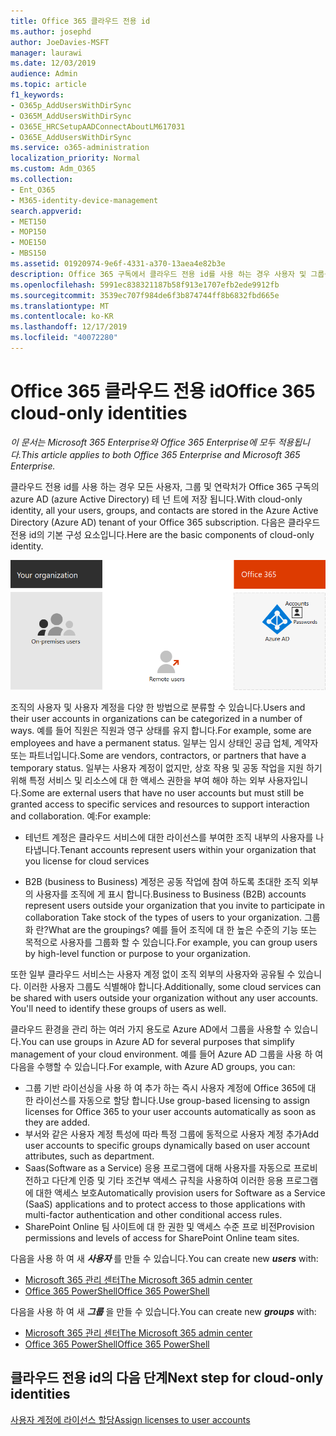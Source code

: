 ```yaml
---
title: Office 365 클라우드 전용 id
ms.author: josephd
author: JoeDavies-MSFT
manager: laurawi
ms.date: 12/03/2019
audience: Admin
ms.topic: article
f1_keywords:
- O365p_AddUsersWithDirSync
- O365M_AddUsersWithDirSync
- O365E_HRCSetupAADConnectAboutLM617031
- O365E_AddUsersWithDirSync
ms.service: o365-administration
localization_priority: Normal
ms.custom: Adm_O365
ms.collection:
- Ent_O365
- M365-identity-device-management
search.appverid:
- MET150
- MOP150
- MOE150
- MBS150
ms.assetid: 01920974-9e6f-4331-a370-13aea4e82b3e
description: Office 365 구독에서 클라우드 전용 id를 사용 하는 경우 사용자 및 그룹을 만드는 방법에 대해 설명 합니다.
ms.openlocfilehash: 5991ec838321187b58f913e1707efb2ede9912fb
ms.sourcegitcommit: 3539ec707f984de6f3b874744ff8b6832fbd665e
ms.translationtype: MT
ms.contentlocale: ko-KR
ms.lasthandoff: 12/17/2019
ms.locfileid: "40072280"
---
```

# <a name="office-365-cloud-only-identities"></a><span data-ttu-id="7ff56-103">Office 365 클라우드 전용 id</span><span class="sxs-lookup"><span data-stu-id="7ff56-103">Office 365 cloud-only identities</span></span>

<span data-ttu-id="7ff56-104">*이 문서는 Microsoft 365 Enterprise와 Office 365 Enterprise에 모두 적용됩니다.*</span><span class="sxs-lookup"><span data-stu-id="7ff56-104">*This article applies to both Office 365 Enterprise and Microsoft 365 Enterprise.*</span></span>

<span data-ttu-id="7ff56-105">클라우드 전용 id를 사용 하는 경우 모든 사용자, 그룹 및 연락처가 Office 365 구독의 azure AD (azure Active Directory) 테 넌 트에 저장 됩니다.</span><span class="sxs-lookup"><span data-stu-id="7ff56-105">With cloud-only identity, all your users, groups, and contacts are stored in the Azure Active Directory (Azure AD) tenant of your Office 365 subscription.</span></span> <span data-ttu-id="7ff56-106">다음은 클라우드 전용 id의 기본 구성 요소입니다.</span><span class="sxs-lookup"><span data-stu-id="7ff56-106">Here are the basic components of cloud-only identity.</span></span>
 
![클라우드 전용 id의 기본 구성 요소](./media/about-office-365-identity/cloud-only-identity.png)

<span data-ttu-id="7ff56-108">조직의 사용자 및 사용자 계정을 다양 한 방법으로 분류할 수 있습니다.</span><span class="sxs-lookup"><span data-stu-id="7ff56-108">Users and their user accounts in organizations can be categorized in a number of ways.</span></span> <span data-ttu-id="7ff56-109">예를 들어 직원은 직원과 영구 상태를 유지 합니다.</span><span class="sxs-lookup"><span data-stu-id="7ff56-109">For example, some are employees and have a permanent status.</span></span> <span data-ttu-id="7ff56-110">일부는 임시 상태인 공급 업체, 계약자 또는 파트너입니다.</span><span class="sxs-lookup"><span data-stu-id="7ff56-110">Some are vendors, contractors, or partners that have a temporary status.</span></span> <span data-ttu-id="7ff56-111">일부는 사용자 계정이 없지만, 상호 작용 및 공동 작업을 지원 하기 위해 특정 서비스 및 리소스에 대 한 액세스 권한을 부여 해야 하는 외부 사용자입니다.</span><span class="sxs-lookup"><span data-stu-id="7ff56-111">Some are external users that have no user accounts but must still be granted access to specific services and resources to support interaction and collaboration.</span></span> <span data-ttu-id="7ff56-112">예:</span><span class="sxs-lookup"><span data-stu-id="7ff56-112">For example:</span></span>

- <span data-ttu-id="7ff56-113">테넌트 계정은 클라우드 서비스에 대한 라이선스를 부여한 조직 내부의 사용자를 나타냅니다.</span><span class="sxs-lookup"><span data-stu-id="7ff56-113">Tenant accounts represent users within your organization that you license for cloud services</span></span>

- <span data-ttu-id="7ff56-114">B2B (business to Business) 계정은 공동 작업에 참여 하도록 초대한 조직 외부의 사용자를 조직에 게 표시 합니다.</span><span class="sxs-lookup"><span data-stu-id="7ff56-114">Business to Business (B2B) accounts represent users outside your organization that you invite to participate in collaboration Take stock of the types of users to your organization.</span></span> <span data-ttu-id="7ff56-115">그룹화 란?</span><span class="sxs-lookup"><span data-stu-id="7ff56-115">What are the groupings?</span></span> <span data-ttu-id="7ff56-116">예를 들어 조직에 대 한 높은 수준의 기능 또는 목적으로 사용자를 그룹화 할 수 있습니다.</span><span class="sxs-lookup"><span data-stu-id="7ff56-116">For example, you can group users by high-level function or purpose to your organization.</span></span>

<span data-ttu-id="7ff56-p104">또한 일부 클라우드 서비스는 사용자 계정 없이 조직 외부의 사용자와 공유될 수 있습니다. 이러한 사용자 그룹도 식별해야 합니다.</span><span class="sxs-lookup"><span data-stu-id="7ff56-p104">Additionally, some cloud services can be shared with users outside your organization without any user accounts. You'll need to identify these groups of users as well.</span></span>

<span data-ttu-id="7ff56-119">클라우드 환경을 관리 하는 여러 가지 용도로 Azure AD에서 그룹을 사용할 수 있습니다.</span><span class="sxs-lookup"><span data-stu-id="7ff56-119">You can use groups in Azure AD for several purposes that simplify management of your cloud environment.</span></span> <span data-ttu-id="7ff56-120">예를 들어 Azure AD 그룹을 사용 하 여 다음을 수행할 수 있습니다.</span><span class="sxs-lookup"><span data-stu-id="7ff56-120">For example, with Azure AD groups, you can:</span></span>

- <span data-ttu-id="7ff56-121">그룹 기반 라이선싱을 사용 하 여 추가 하는 즉시 사용자 계정에 Office 365에 대 한 라이선스를 자동으로 할당 합니다.</span><span class="sxs-lookup"><span data-stu-id="7ff56-121">Use group-based licensing to assign licenses for Office 365 to your user accounts automatically as soon as they are added.</span></span>
- <span data-ttu-id="7ff56-122">부서와 같은 사용자 계정 특성에 따라 특정 그룹에 동적으로 사용자 계정 추가</span><span class="sxs-lookup"><span data-stu-id="7ff56-122">Add user accounts to specific groups dynamically based on user account attributes, such as department.</span></span>
- <span data-ttu-id="7ff56-123">Saas(Software as a Service) 응용 프로그램에 대해 사용자를 자동으로 프로비전하고 다단계 인증 및 기타 조건부 액세스 규칙을 사용하여 이러한 응용 프로그램에 대한 액세스 보호</span><span class="sxs-lookup"><span data-stu-id="7ff56-123">Automatically provision users for Software as a Service (SaaS) applications and to protect access to those applications with multi-factor authentication and other conditional access rules.</span></span>
- <span data-ttu-id="7ff56-124">SharePoint Online 팀 사이트에 대 한 권한 및 액세스 수준 프로 비전</span><span class="sxs-lookup"><span data-stu-id="7ff56-124">Provision permissions and levels of access for SharePoint Online team sites.</span></span>

<span data-ttu-id="7ff56-125">다음을 사용 하 여 새 ***사용자*** 를 만들 수 있습니다.</span><span class="sxs-lookup"><span data-stu-id="7ff56-125">You can create new ***users*** with:</span></span>

- [<span data-ttu-id="7ff56-126">Microsoft 365 관리 센터</span><span class="sxs-lookup"><span data-stu-id="7ff56-126">The Microsoft 365 admin center</span></span>](https://docs.microsoft.com/office365/admin/add-users/add-users)
- [<span data-ttu-id="7ff56-127">Office 365 PowerShell</span><span class="sxs-lookup"><span data-stu-id="7ff56-127">Office 365 PowerShell</span></span>](https://docs.microsoft.com/office365/enterprise/powershell/create-user-accounts-with-office-365-powershell)

<span data-ttu-id="7ff56-128">다음을 사용 하 여 새 ***그룹*** 을 만들 수 있습니다.</span><span class="sxs-lookup"><span data-stu-id="7ff56-128">You can create new ***groups*** with:</span></span>

- [<span data-ttu-id="7ff56-129">Microsoft 365 관리 센터</span><span class="sxs-lookup"><span data-stu-id="7ff56-129">The Microsoft 365 admin center</span></span>](https://docs.microsoft.com/office365/admin/create-groups/create-groups)
- [<span data-ttu-id="7ff56-130">Office 365 PowerShell</span><span class="sxs-lookup"><span data-stu-id="7ff56-130">Office 365 PowerShell</span></span>](https://docs.microsoft.com/office365/enterprise/powershell/manage-office-365-groups-with-powershell)


## <a name="next-step-for-cloud-only-identities"></a><span data-ttu-id="7ff56-131">클라우드 전용 id의 다음 단계</span><span class="sxs-lookup"><span data-stu-id="7ff56-131">Next step for cloud-only identities</span></span>

[<span data-ttu-id="7ff56-132">사용자 계정에 라이선스 할당</span><span class="sxs-lookup"><span data-stu-id="7ff56-132">Assign licenses to user accounts</span></span>](assign-licenses-to-user-accounts.md)
